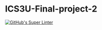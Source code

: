 # ICS3U-Final-project-2

[![GitHub's Super Linter](https://github.com/Huzaifa-Khalid-2/ICS3U-Final-project-2/workflows/GitHub's%20Super%20Linter/badge.svg)](https://github.com/Huzaifa-Khalid-2/ICS3U-Final-project-2/actions)
